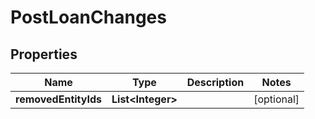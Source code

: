 

# PostLoanChanges

## Properties

Name | Type | Description | Notes
------------ | ------------- | ------------- | -------------
**removedEntityIds** | **List&lt;Integer&gt;** |  |  [optional]




